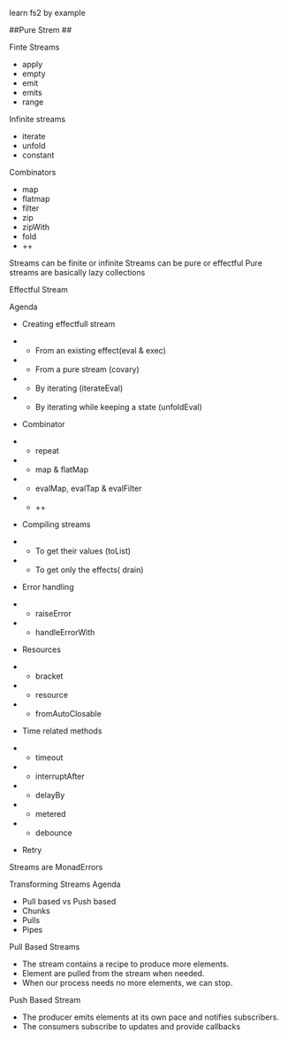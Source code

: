 learn fs2 by example

##Pure Strem ##

Finte Streams
-   apply
- empty
- emit
- emits
- range

Infinite streams
- iterate
- unfold
- constant

Combinators
- map
- flatmap
- filter
- zip
- zipWith
- fold
- ++

Streams can be finite or infinite
Streams can be pure or effectful
Pure streams are basically lazy collections

Effectful Stream

Agenda
- Creating effectfull stream
- - From an existing effect(eval & exec) 
- - From a pure stream (covary)
-  - By iterating (iterateEval)
-  - By iterating while keeping a state (unfoldEval)
-  Combinator
-  - repeat
-  - map & flatMap
-  - evalMap, evalTap & evalFilter
-  - ++

- Compiling streams
-  - To get their values (toList)
-  - To get only the effects( drain)
- Error handling
- - raiseError
- - handleErrorWith
- Resources
-  - bracket
-  - resource
- - fromAutoClosable
- Time related methods
- - timeout
- - interruptAfter
- - delayBy
- - metered
- - debounce
- Retry

Streams are MonadErrors

Transforming Streams
Agenda
- Pull based vs Push based
- Chunks
- Pulls
- Pipes

Pull Based Streams
- The stream contains a recipe to produce more elements.
- Element are pulled from the stream when needed.
- When our process needs no more elements, we can stop.

Push Based Stream
- The producer emits elements at its own pace and notifies subscribers.
- The consumers subscribe to updates and provide callbacks



